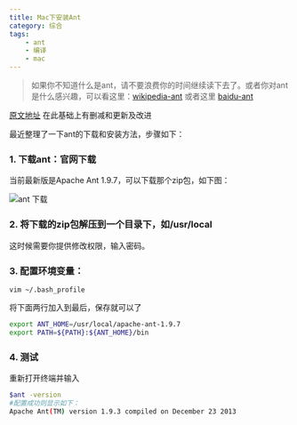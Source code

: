 ```yaml
---
title: Mac下安装Ant
category: 综合
tags:
	- ant
	- 编译
	- mac
---
```


> 如果你不知道什么是ant，请不要浪费你的时间继续读下去了。或者你对ant是什么感兴趣，可以看这里：[wikipedia-ant](http://zh.wikipedia.org/wiki/Apache_Ant) 或者这里 [baidu-ant](http://baike.baidu.com/link?url=vhok9QFeg3nXU7Zk514dusV5C5IuuGWVornzYbOQS1Cc-r4BBctGm1osrXFlzZVQ#3)

[原文地址](http://blog.csdn.net/crazybigfish/article/details/18215439) 在此基础上有删减和更新及改进

最近整理了一下ant的下载和安装方法，步骤如下：


### 1. 下载ant：官网下载

当前最新版是Apache Ant 1.9.7，可以下载那个zip包，如下图：

![ant 下载](http://img.blog.csdn.net/20140113110440437?watermark/2/text/aHR0cDovL2Jsb2cuY3Nkbi5uZXQvY3JhenliaWdmaXNo/font/5a6L5L2T/fontsize/400/fill/I0JBQkFCMA==/dissolve/70/gravity/SouthEast)

### 2. 将下载的zip包解压到一个目录下，如/usr/local

这时候需要你提供修改权限，输入密码。


### 3. 配置环境变量：

```
vim ~/.bash_profile  
```
将下面两行加入到最后，保存就可以了

```sh
export ANT_HOME=/usr/local/apache-ant-1.9.7 
export PATH=${PATH}:${ANT_HOME}/bin  
```

### 4. 测试

重新打开终端并输入

```bash
$ant -version  
#配置成功则显示如下：
Apache Ant(TM) version 1.9.3 compiled on December 23 2013  
```
